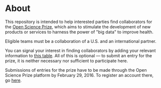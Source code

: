 # About
This repository is intended to help interested parties find collaborators for the [Open Science Prize](https://www.openscienceprize.org/), which aims to stimulate the development of new products or services to harness the power of "big data" to improve health.

Eligible teams must be a collaboration of a U.S. and an international partner.

You can signal your interest in finding collaborators by adding your relevant information to [this table](https://github.com/Daniel-Mietchen/open-science-prize/blob/master/collaboration.tsv). All of this is optional &mdash; to submit an entry for the prize, it is neither necessary nor sufficient to participate here.

Submissions of entries for the prize have to be made through the Open Science Prize platform by February 29, 2016. To register an account there, go [here](https://www.openscienceprize.org/acc/r/).
